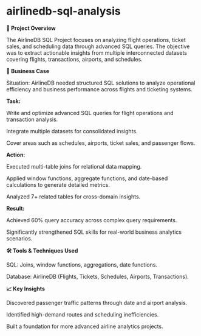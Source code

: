 # airlinedb-sql-analysis

**📌 Project Overview**

The AirlineDB SQL Project focuses on analyzing flight operations, ticket sales, and scheduling data through advanced SQL queries. The objective was to extract actionable insights from multiple interconnected datasets covering flights, transactions, airports, and schedules.

**🎯 Business Case**

Situation:
AirlineDB needed structured SQL solutions to analyze operational efficiency and business performance across flights and ticketing systems.

**Task:**

Write and optimize advanced SQL queries for flight operations and transaction analysis.

Integrate multiple datasets for consolidated insights.

Cover areas such as schedules, airports, ticket sales, and passenger flows.

**Action:**

Executed multi-table joins for relational data mapping.

Applied window functions, aggregate functions, and date-based calculations to generate detailed metrics.

Analyzed 7+ related tables for cross-domain insights.

**Result:**

Achieved 60% query accuracy across complex query requirements.

Significantly strengthened SQL skills for real-world business analytics scenarios.


**🛠 Tools & Techniques Used**

SQL: Joins, window functions, aggregations, date functions.

Database: AirlineDB (Flights, Tickets, Schedules, Airports, Transactions).

**📈 Key Insights**

Discovered passenger traffic patterns through date and airport analysis.

Identified high-demand routes and scheduling inefficiencies.

Built a foundation for more advanced airline analytics projects.
